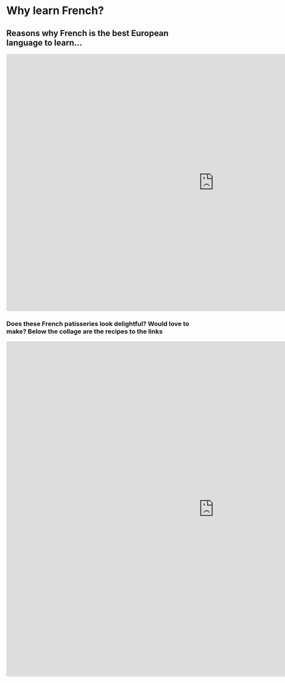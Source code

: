 <h1>Why learn French?</h1>
<h2>Reasons why French is the best European language to learn...</h2>

<iframe src="https://h5p.org/h5p/embed/379324" width="1090" height="674" frameborder="0" allowfullscreen="allowfullscreen"></iframe><script src="https://h5p.org/sites/all/modules/h5p/library/js/h5p-resizer.js" charset="UTF-8"></script>
<h3>Does these French patisseries look delightful? Would love to make? Below the collage are the recipes to the links</h3>
<iframe src="https://h5p.org/h5p/embed/383066" width="1090" height="879" frameborder="0" allowfullscreen="allowfullscreen"></iframe><script src="https://h5p.org/sites/all/modules/h5p/library/js/h5p-resizer.js" charset="UTF-8"></script>
